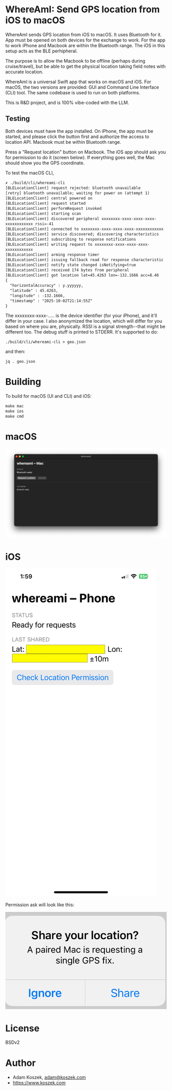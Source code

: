# WhereAmI: Send GPS location from iOS to macOS

WhereAmI sends GPS location from iOS to macOS.
It uses Bluetooth for it.
App must be opened on both devices for the exchange to work.
For the app to work iPhone and Macbook are within the Bluetooth range.
The iOS in this setup acts as the BLE perhipheral.

The purpose is to allow the Macbook to be offline (perhaps during cruise/travel),
but be able to get the physical location taking field notes with accurate
location.

WhereAmI is a universal Swift app that works on macOS and iOS.
For macOS, the two versions are provided: GUI and Command Line Interface (CLI)
tool.
The same codebase is used to run on both platforms.

This is R&D project, and is 100% vibe-coded with the LLM.

## Testing

Both devices must have the app installed.
On iPhone, the app must be started, and please click the button first and
authorize the access to location API.
Macbook must be within Bluetooth range.

Press a "Request location" button on Macbook.
The iOS app should ask you for permission to do it (screen below).
If everything goes well, the Mac should show you the GPS coordinate.

To test the macOS CLI,

    ✗ ./build/cli/whereami-cli
    [BLELocationClient] request rejected: bluetooth unavailable
    [retry] bluetooth unavailable; waiting for power on (attempt 1)
    [BLELocationClient] central powered on
    [BLELocationClient] request started
    [BLELocationClient] performRequest invoked
    [BLELocationClient] starting scan
    [BLELocationClient] discovered peripheral xxxxxxxx-xxxx-xxxx-xxxx-xxxxxxxxxxxx rssi=-41
    [BLELocationClient] connected to xxxxxxxx-xxxx-xxxx-xxxx-xxxxxxxxxxxx
    [BLELocationClient] service discovered; discovering characteristics
    [BLELocationClient] subscribing to response notifications
    [BLELocationClient] writing request to xxxxxxxx-xxxx-xxxx-xxxx-xxxxxxxxxxxx
    [BLELocationClient] arming response timer
    [BLELocationClient] issuing fallback read for response characteristic
    [BLELocationClient] notify state changed isNotifying=true
    [BLELocationClient] received 174 bytes from peripheral
    [BLELocationClient] got location lat=45.4263 lon=-132.1666 acc=8.46
    {
      "horizontalAccuracy" : y.yyyyyy,
      "latitude" : 45.4263,
      "longitude" : -132.1666,
      "timestamp" : "2025-10-02T21:14:55Z"
    }

The xxxxxxxx-xxxx-..... is the device identifier (for your iPhone), and it'll differ in your case.
I also anonymized the location, which will differ for you based on where you are, physically.
RSSI is a signal strength--that might be different too.
The debug stuff is printed to STDERR.
It's supported to do:

    ./build/cli/whereami-cli > geo.json

and then:

    jq . geo.json

# Building

To build for macOS (UI and CLI) and iOS:

    make mac
    make ios
    make cmd

# macOS 

![macOS whereami](docs/whereami_mac.png)

# iOS

![iOS whereami](docs/whereami_ios.jpeg)

Permission ask will look like this:

![iOS whereami](docs/whereami_ask.jpeg)

# License

BSDv2

# Author

- Adam Koszek, adam@koszek.com
- https://www.koszek.com
